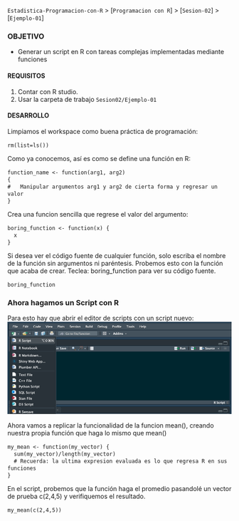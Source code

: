`Estadistica-Programacion-con-R` > [`Programacion con R`] > [`Sesion-02`] > [`Ejemplo-01`] 
### OBJETIVO
- Generar un script en R con tareas complejas implementadas mediante funciones

#### REQUISITOS
1. Contar con R studio.
1. Usar la carpeta de trabajo `Sesion02/Ejemplo-01`

#### DESARROLLO

Limpiamos el workspace como buena práctica de programación:
```{r}
rm(list=ls())
```
Como ya conocemos, así es como se define una función en R:
```{r}
function_name <- function(arg1, arg2)
{
#	Manipular argumentos arg1 y arg2 de cierta forma y regresar un valor
}
```
Crea una funcion sencilla que regrese el valor del argumento:  
```{r}
boring_function <- function(x) {
  x
}
```
Si desea ver el código fuente de cualquier función, solo escriba el nombre de la función sin argumentos ni paréntesis. Probemos esto con la función que acaba de crear. Teclea: boring_function para ver su código fuente.
```{r}
boring_function
```

### Ahora hagamos un Script con R

Para esto hay que abrir el editor de scripts con un script nuevo:
![RScript](../images/RScript.png)

Ahora vamos a replicar la funcionalidad de la funcion mean(), creando nuestra propia función que haga lo mismo que mean()
```{r}
my_mean <- function(my_vector) {
  sum(my_vector)/length(my_vector)
  # Recuerda: la ultima expresion evaluada es lo que regresa R en sus funciones
}
```
En el script, probemos que la función haga el promedio pasandolé un vector de prueba c(2,4,5) y verifiquemos el resultado.
```{r}
my_mean(c(2,4,5))
```
